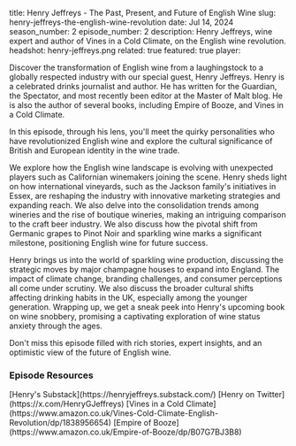 title: Henry Jeffreys - The Past, Present, and Future of English Wine
slug: henry-jeffreys-the-english-wine-revolution
date: Jul 14, 2024
season_number: 2
episode_number: 2
description: Henry Jeffreys, wine expert and author of Vines in a Cold Climate, on the English wine revolution.
headshot: henry-jeffreys.png
related: true
featured: true
player: <div id='buzzsprout-small-player-artist-henry-jeffreys'></div><script type='text/javascript' charset='utf-8' src='https://www.buzzsprout.com/2229227.js?artist=Henry+Jeffreys&container_id=buzzsprout-small-player-artist-henry-jeffreys&player=small'></script>

Discover the transformation of English wine from a laughingstock to a globally respected industry with our special guest, Henry Jeffreys. Henry is a celebrated drinks journalist and author. He has written for the Guardian, the Spectator, and most recently been editor at the Master of Malt blog. He is also the author of several books, including Empire of Booze, and Vines in a Cold Climate.

In this episode, through his lens, you'll meet the quirky personalities who have revolutionized English wine and explore the cultural significance of British and European identity in the wine trade.

We explore how the English wine landscape is evolving with unexpected players such as Californian winemakers joining the scene. Henry sheds light on how international vineyards, such as the Jackson family's initiatives in Essex, are reshaping the industry with innovative marketing strategies and expanding reach. We also delve into the consolidation trends among wineries and the rise of boutique wineries, making an intriguing comparison to the craft beer industry. We also discuss how the pivotal shift from Germanic grapes to Pinot Noir and sparkling wine marks a significant milestone, positioning English wine for future success.

Henry brings us into the world of sparkling wine production, discussing the strategic moves by major champagne houses to expand into England. The impact of climate change, branding challenges, and consumer perceptions all come under scrutiny. We also discuss the broader cultural shifts affecting drinking habits in the UK, especially among the younger generation. Wrapping up, we get a sneak peek into Henry's upcoming book on wine snobbery, promising a captivating exploration of wine status anxiety through the ages.

Don't miss this episode filled with rich stories, expert insights, and an optimistic view of the future of English wine.

<h3 class="tilt-neon white mt-5 mb-3">Episode Resources</h3>
[Henry's Substack](https://henryjeffreys.substack.com/)  
[Henry on Twitter](https://x.com/HenryGJeffreys)  
[Vines in a Cold Climate](https://www.amazon.co.uk/Vines-Cold-Climate-English-Revolution/dp/1838956654)  
[Empire of Booze](https://www.amazon.co.uk/Empire-of-Booze/dp/B07G7BJ3B8)
  
